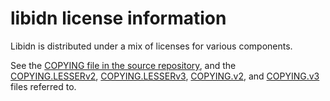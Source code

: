 # libidn license information

Libidn is distributed under a mix of licenses for various components.

See the
[COPYING file in the source repository](https://git.savannah.gnu.org/cgit/libidn.git/tree/COPYING),
and the
[COPYING.LESSERv2](https://git.savannah.gnu.org/cgit/libidn.git/tree/COPYING.LESSERv2),
[COPYING.LESSERv3](https://git.savannah.gnu.org/cgit/libidn.git/tree/COPYING.LESSERv3),
[COPYING.v2](https://git.savannah.gnu.org/cgit/libidn.git/tree/COPYINGv2), and
[COPYING.v3](https://git.savannah.gnu.org/cgit/libidn.git/tree/COPYINGv3)
files referred to.


